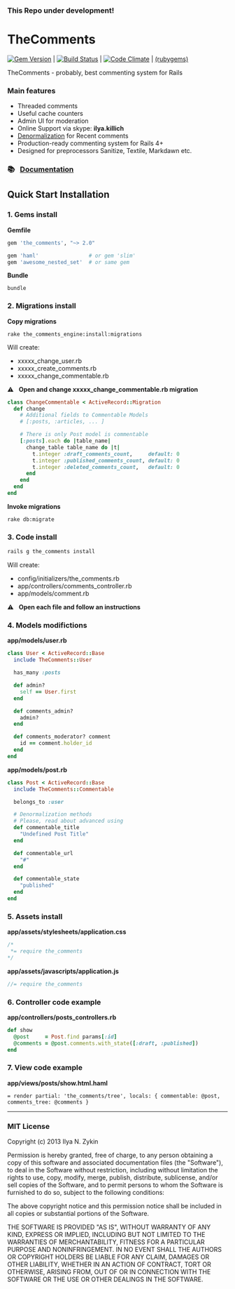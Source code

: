 ### This Repo under development!

# TheComments

[![Gem Version](https://badge.fury.io/rb/the_comments.png)](http://badge.fury.io/rb/the_comments) | [![Build Status](https://travis-ci.org/the-teacher/the_comments.png?branch=master)](https://travis-ci.org/the-teacher/the_comments) | [![Code Climate](https://codeclimate.com/github/the-teacher/the_comments.png)](https://codeclimate.com/github/the-teacher/the_comments) | [(rubygems)](http://rubygems.org/gems/the_comments)

TheComments - probably, best commenting system for Rails

### Main features

* Threaded comments
* Useful cache counters
* Admin UI for moderation
* Online Support via skype: **ilya.killich**
* [Denormalization](docs/denormalization_and_recent_comments.md) for Recent comments
* Production-ready commenting system for Rails 4+
* Designed for preprocessors Sanitize, Textile, Markdawn etc.

### :books: &nbsp; [Documentation](docs/documentation.md)

## Quick Start Installation

### 1. Gems install

**Gemfile**

```ruby
gem 'the_comments', "~> 2.0"

gem 'haml'                # or gem 'slim'
gem 'awesome_nested_set'  # or same gem
```

**Bundle**

```
bundle
```

### 2. Migrations install

**Copy migrations**

```
rake the_comments_engine:install:migrations
```

Will create:

* xxxxx_change_user.rb
* xxxxx_create_comments.rb
* xxxxx_change_commentable.rb

:warning: &nbsp; **Open and change xxxxx_change_commentable.rb migration**

```ruby
class ChangeCommentable < ActiveRecord::Migration
  def change
    # Additional fields to Commentable Models
    # [:posts, :articles, ... ]

    # There is only Post model is commentable
    [:posts].each do |table_name|
      change_table table_name do |t|
        t.integer :draft_comments_count,     default: 0
        t.integer :published_comments_count, default: 0
        t.integer :deleted_comments_count,   default: 0
      end
    end
  end
end
```

**Invoke migrations**

```
rake db:migrate
```

### 3. Code install

```ruby
rails g the_comments install
```

Will create:

* config/initializers/the_comments.rb
* app/controllers/comments_controller.rb
* app/models/comment.rb
 
:warning: &nbsp; **Open each file and follow an instructions**

### 4. Models modifictions

**app/models/user.rb**

```ruby
class User < ActiveRecord::Base
  include TheComments::User

  has_many :posts

  def admin?
    self == User.first
  end

  def comments_admin?
    admin?
  end

  def comments_moderator? comment
    id == comment.holder_id
  end
end
```

**app/models/post.rb**

```ruby
class Post < ActiveRecord::Base
  include TheComments::Commentable

  belongs_to :user

  # Denormalization methods
  # Please, read about advanced using
  def commentable_title
    "Undefined Post Title"
  end

  def commentable_url
    "#"
  end

  def commentable_state
    "published"
  end
end
```

### 5. Assets install

**app/assets/stylesheets/application.css**

```css
/*
 *= require the_comments
*/
```

**app/assets/javascripts/application.js**

```js
//= require the_comments
```

### 6. Controller code example

**app/controllers/posts_controllers.rb**

```ruby
def show
  @post     = Post.find params[:id]
  @comments = @post.comments.with_state([:draft, :published])
end
```

### 7. View code example

**app/views/posts/show.html.haml**

```haml
= render partial: 'the_comments/tree', locals: { commentable: @post, comments_tree: @comments }
```

<hr>

### MIT License

Copyright (c) 2013 Ilya N. Zykin

Permission is hereby granted, free of charge, to any person obtaining
a copy of this software and associated documentation files (the
"Software"), to deal in the Software without restriction, including
without limitation the rights to use, copy, modify, merge, publish,
distribute, sublicense, and/or sell copies of the Software, and to
permit persons to whom the Software is furnished to do so, subject to
the following conditions:

The above copyright notice and this permission notice shall be
included in all copies or substantial portions of the Software.

THE SOFTWARE IS PROVIDED "AS IS", WITHOUT WARRANTY OF ANY KIND,
EXPRESS OR IMPLIED, INCLUDING BUT NOT LIMITED TO THE WARRANTIES OF
MERCHANTABILITY, FITNESS FOR A PARTICULAR PURPOSE AND
NONINFRINGEMENT. IN NO EVENT SHALL THE AUTHORS OR COPYRIGHT HOLDERS BE
LIABLE FOR ANY CLAIM, DAMAGES OR OTHER LIABILITY, WHETHER IN AN ACTION
OF CONTRACT, TORT OR OTHERWISE, ARISING FROM, OUT OF OR IN CONNECTION
WITH THE SOFTWARE OR THE USE OR OTHER DEALINGS IN THE SOFTWARE.
